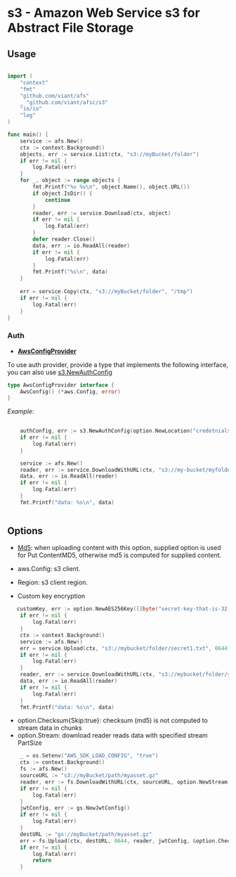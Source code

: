 # s3 - Amazon Web Service s3 for Abstract File Storage

## Usage

```go

import (
	"context"
	"fmt"
	"github.com/viant/afs"
	_ "github.com/viant/afsc/s3"
	"io/io"
	"log"
)

func main() {
	service := afs.New()
	ctx := context.Background()
	objects, err := service.List(ctx, "s3://myBucket/folder")
	if err != nil {
		log.Fatal(err)
	}
	for _, object := range objects {
		fmt.Printf("%v %v\n", object.Name(), object.URL())
		if object.IsDir() {
			continue
		}
		reader, err := service.Download(ctx, object)
		if err != nil {
			log.Fatal(err)
		}
		defer reader.Close()
		data, err := io.ReadAll(reader)
		if err != nil {
			log.Fatal(err)
		}
		fmt.Printf("%s\n", data)
	}
	
	err = service.Copy(ctx, "s3://myBucket/folder", "/tmp")
	if err != nil {
		log.Fatal(err)
	}
}


```

### Auth



- **[AwsConfigProvider](auth.go)**

To use auth provider, provide a type that implements the following interface, you can also use [s3.NewAuthConfig](auth.go)  

```go
type AwsConfigProvider interface {
	AwsConfig() (*aws.Config, error)
}

``` 

_Example:_
```go
    
    authConfig, err := s3.NewAuthConfig(option.NewLocation("credetnialsfile"))
    if err != nil {
		log.Fatal(err)
	}

	service := afs.New()
	reader, err := service.DownloadWithURL(ctx, "s3://my-bucket/myfolder/asset.txt", authConfig)
	data, err := io.ReadAll(reader)
	if err != nil {
		log.Fatal(err)
	}
	fmt.Printf("data: %s\n", data)
	

```

## Options

- [Md5](https://github.com/viant/afs/blob/master/option/md5.go): when uploading content with this option, supplied option is used for Put ContentMD5, otherwise
md5 is computed for supplied content.

- aws.Config: s3 client.

- Region: s3 client region.

- Custom key encryption

```go
   customKey, err := option.NewAES256Key([]byte("secret-key-that-is-32-bytes-long"))
   	if err != nil {
   		log.Fatal(err)
   	}
   	ctx := context.Background()
   	service := afs.New()
   	err = service.Upload(ctx, "s3://mybucket/folder/secret1.txt", 0644, strings.NewReader("my secret text"), customKey)
   	if err != nil {
   		log.Fatal(err)
   	}
   	reader, err := service.DownloadWithURL(ctx, "s3://mybucket/folder/secret1.txt", customKey)
   	data, err := io.ReadAll(reader)
   	if err != nil {
   		log.Fatal(err)
   	}
   	fmt.Printf("data: %s\n", data)
```


- option.Checksum{Skip:true}: checksum (md5) is not computed to stream data in chunks
- option.Stream: download reader reads data with specified stream PartSize 


```go
	_ = os.Setenv("AWS_SDK_LOAD_CONFIG", "true")
	ctx := context.Background()
	fs := afs.New()
	sourceURL := "s3://myBucket/path/myasset.gz"
	reader, err := fs.DownloadWithURL(ctx, sourceURL, option.NewStream(64*1024*1024, 0))
	if err != nil {
		log.Fatal(err)
	}
	jwtConfig, err := gs.NewJwtConfig()
	if err != nil {
		log.Fatal(err)
	}
	destURL := "gs://myBucket/path/myasset.gz"
	err = fs.Upload(ctx, destURL, 0644, reader, jwtConfig, &option.Checksum{Skip:true})
	if err != nil {
		log.Fatal(err)
		return
	}


```
